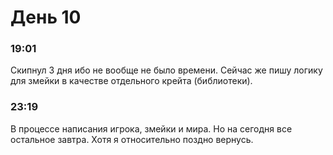 # День 10
### 19:01
Скипнул 3 дня ибо не вообще не было времени. Сейчас же пишу логику для змейки в качестве отдельного крейта (библиотеки).
### 23:19
В процессе написания игрока, змейки и мира. Но на сегодня все остальное завтра. Хотя я относительно поздно вернусь.